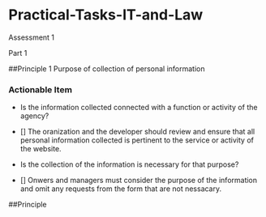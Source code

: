 # Practical-Tasks-IT-and-Law
Assessment 1

Part 1

##Principle 1 Purpose of collection of personal information

### Actionable Item
- Is the information collected connected with a function or activity of the agency? 
- [] The oranization and the developer should review and ensure that all personal information collected is pertinent to the service or activity of the website.


- Is the collection of the information is necessary for that purpose?
- [] Onwers and managers must consider the purpose of the information and omit any requests from the form that are not nessacary. 

##Principle 
